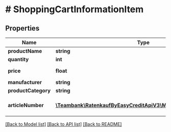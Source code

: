 # # ShoppingCartInformationItem

## Properties

Name | Type | Description | Notes
------------ | ------------- | ------------- | -------------
**productName** | **string** |  |
**quantity** | **int** |  |
**price** | **float** | Amount in € |
**manufacturer** | **string** |  | [optional]
**productCategory** | **string** |  | [optional]
**articleNumber** | [**\Teambank\RatenkaufByEasyCreditApiV3\Model\ArticleNumberItem[]**](ArticleNumberItem.md) | Article number of a product | [optional]

[[Back to Model list]](../../README.md#models) [[Back to API list]](../../README.md#endpoints) [[Back to README]](../../README.md)
